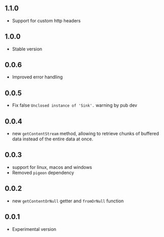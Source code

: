 ## 1.1.0
* Support for custom http headers

## 1.0.0
* Stable version

## 0.0.6
* Improved error handling

## 0.0.5
* Fix false `Unclosed instance of 'Sink'.` warning by pub dev

## 0.0.4
* new `getContentStream` method, allowing to retrieve chunks of buffered data instead of the entire data at once.

## 0.0.3

* support for linux, macos and windows
* Removed `pigeon` dependency 

## 0.0.2

* new `getContentOrNull` getter and `fromOrNull` function

## 0.0.1

* Experimental version
